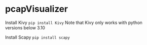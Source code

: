 # pcapVisualizer

Install Kivy ```pip install Kivy```
Note that Kivy only works with python versions below 3.10

Install Scapy ```pip install scapy```
